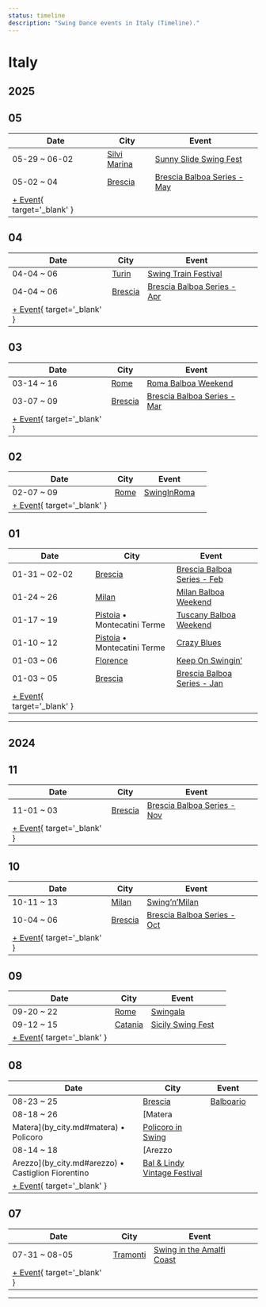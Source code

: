 ```yaml
---
status: timeline
description: "Swing Dance events in Italy (Timeline)."
---
```


# Italy

## 2025

## 05

| Date | City | Event | |
| --- | --- | --- | --- |
| 05-29 ~ 06-02 | [Silvi Marina](by_city.md#silvi-marina) | [Sunny Slide Swing Fest](sunny-slide-swing-fest-2025.md) |  |
| 05-02 ~ 04 | [Brescia](by_city.md#brescia) | [Brescia Balboa Series - May](brescia-balboa-series-may-2025.md) |  |
| [+ Event](https://github.com/swingdance/events/issues/new?assignees=&labels=add+event&projects=&template=02-add_entity.yml&title=%5B2025%2Fit%5D%20%3CName%3E&region=it&province=&city=&org_id=&date_starts=2025-05-&date_ends=2025-05-){ target='_blank' }

## 04

| Date | City | Event | |
| --- | --- | --- | --- |
| 04-04 ~ 06 | [Turin](by_city.md#turin) | [Swing Train Festival](swing-train-festival-2025.md) |  |
| 04-04 ~ 06 | [Brescia](by_city.md#brescia) | [Brescia Balboa Series - Apr](brescia-balboa-series-apr-2025.md) |  |
| [+ Event](https://github.com/swingdance/events/issues/new?assignees=&labels=add+event&projects=&template=02-add_entity.yml&title=%5B2025%2Fit%5D%20%3CName%3E&region=it&province=&city=&org_id=&date_starts=2025-04-&date_ends=2025-04-){ target='_blank' }

## 03

| Date | City | Event | |
| --- | --- | --- | --- |
| 03-14 ~ 16 | [Rome](by_city.md#rome) | [Roma Balboa Weekend](roma-balboa-weekend-2025.md) |  |
| 03-07 ~ 09 | [Brescia](by_city.md#brescia) | [Brescia Balboa Series - Mar](brescia-balboa-series-mar-2025.md) |  |
| [+ Event](https://github.com/swingdance/events/issues/new?assignees=&labels=add+event&projects=&template=02-add_entity.yml&title=%5B2025%2Fit%5D%20%3CName%3E&region=it&province=&city=&org_id=&date_starts=2025-03-&date_ends=2025-03-){ target='_blank' }

## 02

| Date | City | Event | |
| --- | --- | --- | --- |
| 02-07 ~ 09 | [Rome](by_city.md#rome) | [SwingInRoma](swing-in-roma-2025.md) |  |
| [+ Event](https://github.com/swingdance/events/issues/new?assignees=&labels=add+event&projects=&template=02-add_entity.yml&title=%5B2025%2Fit%5D%20%3CName%3E&region=it&province=&city=&org_id=&date_starts=2025-02-&date_ends=2025-02-){ target='_blank' }

## 01

| Date | City | Event | |
| --- | --- | --- | --- |
| 01-31 ~ 02-02 | [Brescia](by_city.md#brescia) | [Brescia Balboa Series - Feb](brescia-balboa-series-feb-2025.md) |  |
| 01-24 ~ 26 | [Milan](by_city.md#milan) | [Milan Balboa Weekend](milan-balboa-weekend-2025.md) |  |
| 01-17 ~ 19 | [Pistoia](by_city.md#pistoia) • Montecatini Terme | [Tuscany Balboa Weekend](tuscany-balboa-weekend-2025.md) |  |
| 01-10 ~ 12 | [Pistoia](by_city.md#pistoia) • Montecatini Terme | [Crazy Blues](crazy-blues-2025.md) |  |
| 01-03 ~ 06 | [Florence](by_city.md#florence) | [Keep On Swingin’](keep-on-swingin-2025.md) |  |
| 01-03 ~ 05 | [Brescia](by_city.md#brescia) | [Brescia Balboa Series - Jan](brescia-balboa-series-jan-2025.md) |  |
| [+ Event](https://github.com/swingdance/events/issues/new?assignees=&labels=add+event&projects=&template=02-add_entity.yml&title=%5B2025%2Fit%5D%20%3CName%3E&region=it&province=&city=&org_id=&date_starts=2025-01-&date_ends=2025-01-){ target='_blank' }

---

## 2024

## 11

| Date | City | Event | |
| --- | --- | --- | --- |
| 11-01 ~ 03 | [Brescia](by_city.md#brescia) | [Brescia Balboa Series - Nov](brescia-balboa-series-nov-2024.md) |  |
| [+ Event](https://github.com/swingdance/events/issues/new?assignees=&labels=add+event&projects=&template=02-add_entity.yml&title=%5B2024%2Fit%5D%20%3CName%3E&region=it&province=&city=&org_id=&date_starts=2024-11-&date_ends=2024-11-){ target='_blank' }

## 10

| Date | City | Event | |
| --- | --- | --- | --- |
| 10-11 ~ 13 | [Milan](by_city.md#milan) | [Swing’n’Milan](swing-n-milan-2024.md) |  |
| 10-04 ~ 06 | [Brescia](by_city.md#brescia) | [Brescia Balboa Series - Oct](brescia-balboa-series-oct-2024.md) |  |
| [+ Event](https://github.com/swingdance/events/issues/new?assignees=&labels=add+event&projects=&template=02-add_entity.yml&title=%5B2024%2Fit%5D%20%3CName%3E&region=it&province=&city=&org_id=&date_starts=2024-10-&date_ends=2024-10-){ target='_blank' }

## 09

| Date | City | Event | |
| --- | --- | --- | --- |
| 09-20 ~ 22 | [Rome](by_city.md#rome) | [Swingala](swingala-2024.md) |  |
| 09-12 ~ 15 | [Catania](by_city.md#catania) | [Sicily Swing Fest](sicily-swing-fest-2024.md) |  |
| [+ Event](https://github.com/swingdance/events/issues/new?assignees=&labels=add+event&projects=&template=02-add_entity.yml&title=%5B2024%2Fit%5D%20%3CName%3E&region=it&province=&city=&org_id=&date_starts=2024-09-&date_ends=2024-09-){ target='_blank' }

## 08

| Date | City | Event | |
| --- | --- | --- | --- |
| 08-23 ~ 25 | [Brescia](by_city.md#brescia) | [Balboario](balboario-2024.md) |  |
| 08-18 ~ 26 | [Matera
Matera](by_city.md#matera) • Policoro | [Policoro in Swing](policoro-in-swing-2024.md) |  |
| 08-14 ~ 18 | [Arezzo
Arezzo](by_city.md#arezzo) • Castiglion Fiorentino | [Bal & Lindy Vintage Festival](bal-n-lindy-vintage-festival-2024.md) |  |
| [+ Event](https://github.com/swingdance/events/issues/new?assignees=&labels=add+event&projects=&template=02-add_entity.yml&title=%5B2024%2Fit%5D%20%3CName%3E&region=it&province=&city=&org_id=&date_starts=2024-08-&date_ends=2024-08-){ target='_blank' }

## 07

| Date | City | Event | |
| --- | --- | --- | --- |
| 07-31 ~ 08-05 | [Tramonti](by_city.md#tramonti) | [Swing in the Amalfi Coast](swing-in-the-amalfi-coast-2024.md) |  |
| [+ Event](https://github.com/swingdance/events/issues/new?assignees=&labels=add+event&projects=&template=02-add_entity.yml&title=%5B2024%2Fit%5D%20%3CName%3E&region=it&province=&city=&org_id=&date_starts=2024-07-&date_ends=2024-07-){ target='_blank' }

---

